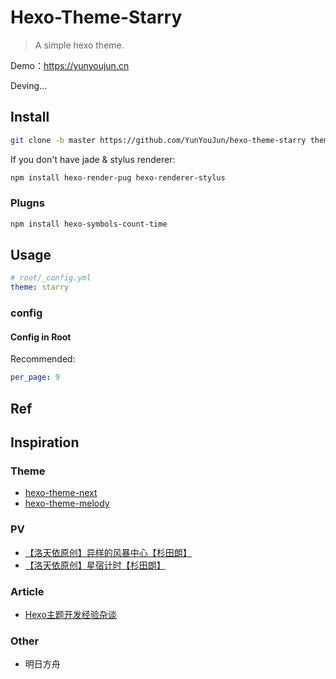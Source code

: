 # Hexo-Theme-Starry

> A simple hexo theme.

Demo：<https://yunyoujun.cn>

Deving...

## Install

```sh
git clone -b master https://github.com/YunYouJun/hexo-theme-starry themes/starry
```

If you don't have jade & stylus renderer:

```sh
npm install hexo-render-pug hexo-renderer-stylus
```

### Plugns

```sh
npm install hexo-symbols-count-time
```

## Usage

```yml
# root/_config.yml
theme: starry
```

### config

#### Config in Root

Recommended:

```yml
per_page: 9
```

## Ref


## Inspiration

### Theme

- [hexo-theme-next](https://github.com/theme-next/hexo-theme-next)
- [hexo-theme-melody](https://github.com/Molunerfinn/hexo-theme-melody)

### PV

- [【洛天依原创】异样的风暴中心【杉田朗】](https://www.bilibili.com/video/av4018008)
- [【洛天依原创】星宿计时【杉田朗】](https://www.bilibili.com/video/av7036967)

### Article

- [Hexo主题开发经验杂谈](https://molunerfinn.com/make-a-hexo-theme/)

### Other

- 明日方舟
